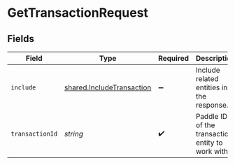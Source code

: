 # GetTransactionRequest


## Fields

| Field                                                                         | Type                                                                          | Required                                                                      | Description                                                                   | Example                                                                       |
| ----------------------------------------------------------------------------- | ----------------------------------------------------------------------------- | ----------------------------------------------------------------------------- | ----------------------------------------------------------------------------- | ----------------------------------------------------------------------------- |
| `include`                                                                     | [shared.IncludeTransaction](../../../sdk/models/shared/includetransaction.md) | :heavy_minus_sign:                                                            | Include related entities in the response.                                     |                                                                               |
| `transactionId`                                                               | *string*                                                                      | :heavy_check_mark:                                                            | Paddle ID of the transaction entity to work with.                             | txn_01gw225vv6tjbb5gnt062a3k5v                                                |